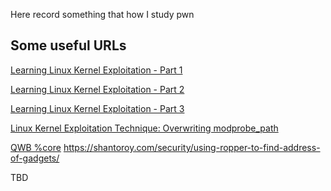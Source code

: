 Here record something that how I study pwn

## **Some useful URLs**

[Learning Linux Kernel Exploitation - Part 1](https://lkmidas.github.io/posts/20210123-linux-kernel-pwn-part-1/)

[Learning Linux Kernel Exploitation - Part 2](https://lkmidas.github.io/posts/20210128-linux-kernel-pwn-part-2/)

[Learning Linux Kernel Exploitation - Part 3](https://lkmidas.github.io/posts/20210205-linux-kernel-pwn-part-3/)

[Linux Kernel Exploitation Technique: Overwriting modprobe_path](https://lkmidas.github.io/posts/20210223-linux-kernel-pwn-modprobe/)

[QWB %core](https://cc-sir.github.io/2019/08/24/Linux-kernel-exploit2/)
https://shantoroy.com/security/using-ropper-to-find-address-of-gadgets/

TBD
